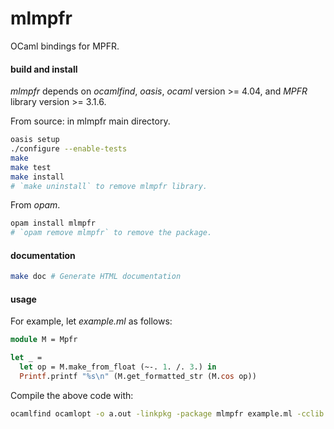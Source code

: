 # mlmpfr
OCaml bindings for MPFR.

#### build and install

*mlmpfr* depends on _ocamlfind_, _oasis_, _ocaml_ version >= 4.04, and
_MPFR_ library version >= 3.1.6.

From source: in mlmpfr main directory.

```bash
oasis setup
./configure --enable-tests
make
make test
make install
# `make uninstall` to remove mlmpfr library.
```

From _opam_.

```bash
opam install mlmpfr
# `opam remove mlmpfr` to remove the package.
```

#### documentation

```bash
make doc # Generate HTML documentation
```
#### usage

For example, let _example.ml_ as follows:

```ocaml
module M = Mpfr

let _ =
  let op = M.make_from_float (~-. 1. /. 3.) in
  Printf.printf "%s\n" (M.get_formatted_str (M.cos op))
```

Compile the above code with:

```bash
ocamlfind ocamlopt -o a.out -linkpkg -package mlmpfr example.ml -cclib -lmpfr
```
